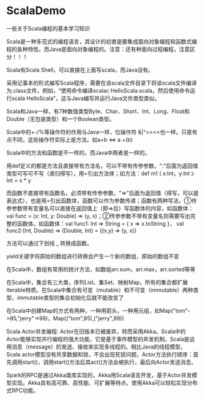 # ScalaDemo
一些关于Scala编程的基本学习知识

Scala是一种多范式的编程语言，其设计的初衷是要集成面向对象编程和函数式编程的各种特性。而Java是面向对象编程的。注意：还有种面向过程编程，注意区分！！！

Scala有Scala Shell，可以直接在上面写scala，而Java没有。

采用记事本的形式编写Scala程序，需要在该scala文件目录下将该scala文件编译为.class文件，例如，“使用命令编译scalac HelloScala.scala，然后使用命令运行scala HelloScala”，这与Java编写并运行Java文件类型类似。

Scala和Java一样，有7种数值类型Byte、Char、Short、Int、Long、Float和Double（无包装类型）和一个Boolean类型。

Scala中的+-/%等操作符的作用与Java一样，位操作符 &|^>><<也一样。只是有点不同，这些操作符实际上是方法。如a+b <=> a.+(b)

Scala中的方法和函数是不一样的，而Java中两者是一样的。

用def定义的都是方法且直接带有方法名，可以不带有传参参数，":"后面为返回值类型可写可不写（递归得写），用=引出方法体；如方法：def m1 ( x:Int，y:Int ): Int = x * y

而函数不直接带有函数名，必须带有传参参数，"=>"后面为返回值（得写，可以是表达式），也是用=引出函数体，函数可以作为参数传递；函数有两种写法，①传参参数带有变量名可以直接在返回值上（即=>后）写函数体的内容，如函数体：val func = (x: Int, y: Double) => (y, x)；②传参参数不带有变量名则需要写出完整的函数体。如函数体：val func1: Int => String = { x => x.toString }， val func2:(Int, Double) => (Double, Int) = {(x,y) => (y, x)}

方法可以通过下划线 _ 转换成函数。

yield关键字将原始的数组进行转换会产生一个新的数组，原始的数组不变

在Scala中，数组有常用的统计方法，如数组arr.sum，arr.max，arr.sorted等等

在Scala中，集合有三大类，序列List、集Set、映射Map，所有的集合都扩展Iterable特质。在Scala中集合有可变（mutable）和不可变（immutable）两种类型，immutable类型的集合初始化后就不能改变了

在Scala中创建Map的方式有两种，一种用箭头，一种用元组，如Map("tom"->85,"jerry"->99)，Map(("tom",85),("jerry",99))

Scala Actor并发编程: Actor在旧版本已被废弃，转而采用Akka。Scala中的Actor能够实现并行编程的强大功能，它是基于事件模型的并发机制，Scala是运用消息（message）的发送、接收来实现多线程的。相比Java的线程模型，Scala actor模型没有共享数据和锁，不会出现死锁问题，Actor方法执行顺序：首先调用start()，调用start()方法后其act()方法会被执行，最后向Actor发送消息。

Spark的RPC是通过Akka类库实现的，Akka用Scala语言开发，基于Actor并发模型实现。Akka具有高可靠、高性能、可扩展等特点，使用Akka可以轻松实现分布式RPC功能。
